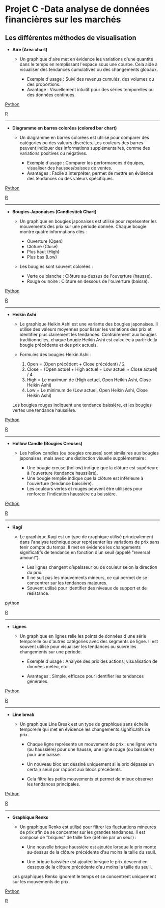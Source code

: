 # Projet C -Data analyse de données financières sur les marchés

## Les différentes méthodes de visualisation

- **Aire (Area chart)**

    - Un graphique d'aire met en évidence les variations d'une quantité dans le temps en remplissant l'espace sous une courbe. Cela aide à visualiser des tendances cumulatives ou des changements globaux.

        - Exemple d'usage : Suivi des revenus cumulés, des volumes ou des proportions.
        - Avantage : Visuellement intuitif pour des séries temporelles ou des données continues.

[Python](/Area_chart/Area_chart.py)

[R](/Area_chart/Area_chart.R)

---

- **Diagramme en barres colorées (colored bar chart)**

    - Un diagramme en barres colorées est utilisé pour comparer des catégories ou des valeurs discrètes. Les couleurs des barres peuvent indiquer des informations supplémentaires, comme des variations positives ou négatives.

        - Exemple d'usage : Comparer les performances d’équipes, visualiser des hausses/baisses de ventes.
        - Avantages : Facile à interpréter, permet de mettre en évidence des tendances ou des valeurs spécifiques.

[Python](Colored_bar_chart/Colored_bar_chart.py)

[R](Colored_bar_chart/Colored_bar_chart.R)

---

- **Bougies Japonaises (Candlestick Chart)**

    - Un graphique en bougies japonaises est utilisé pour représenter les mouvements des prix sur une période donnée. Chaque bougie montre quatre informations clés :
         
        - Ouverture (Open)
        - Clôture (Close)
        - Plus haut (High)
        - Plus bas (Low)

    - Les bougies sont souvent colorées :

        - Verte ou blanche : Clôture au-dessus de l'ouverture (hausse).
        - Rouge ou noire : Clôture en dessous de l'ouverture (baisse).

[Python](Candlestick_chart/Candlestick_chart.py)

[R](Candlestick_chart/Candlestick_chart.r)

---

- **Heikin Ashi**

    - Le graphique Heikin Ashi est une variante des bougies japonaises. Il utilise des valeurs moyennes pour lisser les variations des prix et identifier plus clairement les tendances. Contrairement aux bougies traditionnelles, chaque bougie Heikin Ashi est calculée à partir de la bougie précédente et des prix actuels.

    - Formules des bougies Heikin Ashi :
        1. Open = (Open précédent + Close précédent) / 2
        2. Close = (Open actuel + High actuel + Low actuel + Close actuel) / 4
        3. High = Le maximum de (High actuel, Open Heikin Ashi, Close Heikin Ashi)
        4. Low = Le minimum de (Low actuel, Open Heikin Ashi, Close Heikin Ashi)

    Les bougies rouges indiquent une tendance baissière, et les bougies vertes une tendance haussière.

[Python](/Heikin_Ashi/Heikin_ashi.py)

[R](/Heikin_Ashi/Heikin_ashi.r)

---

- **Hollow Candle (Bougies Creuses)**

    - Les hollow candles (ou bougies creuses) sont similaires aux bougies japonaises, mais avec une distinction visuelle supplémentaire :

        - Une bougie creuse (hollow) indique que la clôture est supérieure à l'ouverture (tendance haussière).
        - Une bougie remplie indique que la clôture est inférieure à l'ouverture (tendance baissière).
        - Les couleurs vertes et rouges peuvent être utilisées pour renforcer l’indication haussière ou baissière.

[Python](/Hollow_candle/Hollow_candle.py)

[R](/Hollow_candle/Hollow_candle.R)

---

- **Kagi**

    - Le graphique Kagi est un type de graphique utilisé principalement dans l'analyse technique pour représenter les variations de prix sans tenir compte du temps.
Il met en évidence les changements significatifs de tendance en fonction d’un seuil (appelé "reversal amount").

        - Les lignes changent d’épaisseur ou de couleur selon la direction du prix.
        - Il ne suit pas les mouvements mineurs, ce qui permet de se concentrer sur les tendances majeures.
        - Souvent utilisé pour identifier des niveaux de support et de résistance.

[python](/Kagi/Kagi.py)

 [R](/Kagi/Kagi.R)

 ---

- **Lignes**

    - Un graphique en lignes relie les points de données d'une série temporelle ou d'autres catégories avec des segments de ligne. Il est souvent utilisé pour visualiser les tendances ou suivre les changements sur une période.

        - Exemple d'usage : Analyse des prix des actions, visualisation de données météo, etc.

        - Avantages : Simple, efficace pour identifier les tendances générales.

[Python](/Lignes/Lignes.py)

[R](/Lignes/Lignes.r)

---

- **Line break**

    - Un graphique Line Break est un type de graphique sans échelle temporelle qui met en évidence les changements significatifs de prix.

        - Chaque ligne représente un mouvement de prix : une ligne verte (ou haussière) pour une hausse, une ligne rouge (ou baissière) pour une baisse.

        - Un nouveau bloc est dessiné uniquement si le prix dépasse un certain seuil par rapport aux blocs précédents.

        - Cela filtre les petits mouvements et permet de mieux observer les tendances principales.

[Python](/Line_break/Line_break.py)

[R](/Line_break/Line_break.r)

---

- **Graphique Renko**

    - Un graphique Renko est utilisé pour filtrer les fluctuations mineures de prix afin de se concentrer sur les grandes tendances. Il est composé de "briques" de taille fixe (définie par un seuil) :

        - Une nouvelle brique haussière est ajoutée lorsque le prix monte au-dessus de la clôture précédente d'au moins la taille du seuil.

        - Une brique baissière est ajoutée lorsque le prix descend en dessous de la clôture précédente d'au moins la taille du seuil.

    Les graphiques Renko ignorent le temps et se concentrent uniquement sur les mouvements de prix.

[Python](/Renko/Renko.py)

[R](/Renko/Renko.r)